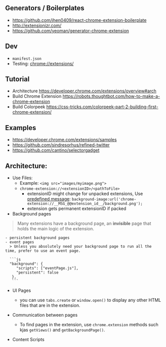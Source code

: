 ## Generators / Boilerplates
- https://github.com/jhen0409/react-chrome-extension-boilerplate
- http://extensionizr.com/
- https://github.com/yeoman/generator-chrome-extension

## Dev
- `manifest.json`
- Testing: [chrome://extensions/](chrome://extensions/)

## Tutorial
- Architecture https://developer.chrome.com/extensions/overview#arch
- Build Chrome Extension https://robots.thoughtbot.com/how-to-make-a-chrome-extension
- Build Colorpeek https://css-tricks.com/colorpeek-part-2-building-first-chrome-extension/

## Examples
- https://developer.chrome.com/extensions/samples
- https://github.com/sindresorhus/refined-twitter
- https://github.com/cantino/selectorgadget

## Architecture:
  - Use Files:
    - Example: `<img src="images/myimage.png">`
    - `chrome-extension://<extensionID>/<pathToFile>`
      - extensionID might change for unpacked extensions, Use [predefined message](https://developer.chrome.com/extensions/i18n#overview-predefined): `background-image:url('chrome-extension://__MSG_@@extension_id__/background.png');`
      - extension gets permanent extensionID if packed
  - Background pages
  > Many extensions have a background page, an **invisible** page that holds the main logic of the extension.

    - persistent background pages
    - event pages
      > Unless you absolutely need your background page to run all the time, prefer to use an event page.

      ```js
      "background": {
         "scripts": ["eventPage.js"],
         "persistent": false
       },
       ```

  - UI Pages
    - you can use `tabs.create` or `window.open()` to display any other HTML files that are in the extension.

  - Communication between pages
    - To find pages in the extension, use `chrome.extension` methods such kjas `getViews()` and `getBackgroundPage()`.

  - Content Scripts
